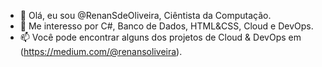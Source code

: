 - 👋 Olá, eu sou @RenanSdeOliveira, Ciêntista da Computação.
- 👀 Me interesso por C#, Banco de Dados, HTML&CSS, Cloud e DevOps.
- 📫 Você pode encontrar alguns dos projetos de Cloud & DevOps em (https://medium.com/@renansoliveira).
